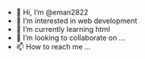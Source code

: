 - 👋 Hi, I’m @eman2822
- 👀 I’m interested in web development
- 🌱 I’m currently learning html
- 💞️ I’m looking to collaborate on ...
- 📫 How to reach me ...
  
<!---
eman2822/eman2822 is a ✨ special ✨ repository because its `README.md` (this file) appears on your GitHub profile.
You can click the Preview link to take a look at your changes.
--->
